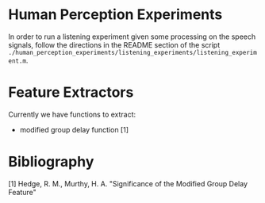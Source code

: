 # Human Perception Experiments
In order to run a listening experiment given some processing on the speech signals, follow the directions in the README section of the script `./human_perception_experiments/listening_experiments/listening_experiment.m`. 

# Feature Extractors
Currently we have functions to extract: 
- modified group delay function [1]

# Bibliography
[1] Hedge, R. M., Murthy, H. A. "Significance of the Modified Group Delay Feature"
